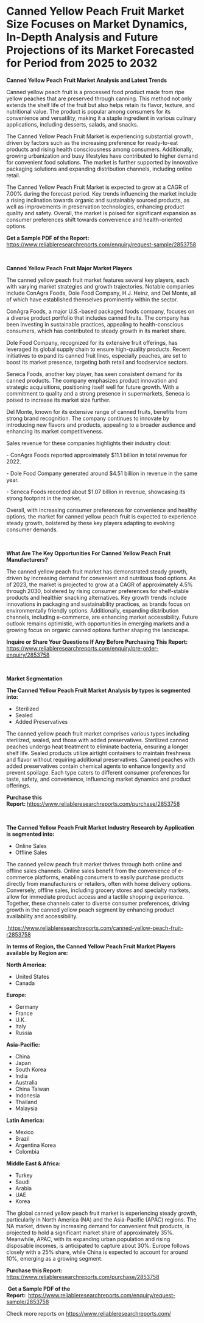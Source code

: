 <p><h1>Canned Yellow Peach Fruit Market Size Focuses on Market Dynamics, In-Depth Analysis and Future Projections of its Market Forecasted for Period from 2025 to 2032</h1></p><p><strong>Canned Yellow Peach Fruit Market Analysis and Latest Trends</strong></p>
<p><p>Canned yellow peach fruit is a processed food product made from ripe yellow peaches that are preserved through canning. This method not only extends the shelf life of the fruit but also helps retain its flavor, texture, and nutritional value. The product is popular among consumers for its convenience and versatility, making it a staple ingredient in various culinary applications, including desserts, salads, and snacks.</p><p>The Canned Yellow Peach Fruit Market is experiencing substantial growth, driven by factors such as the increasing preference for ready-to-eat products and rising health consciousness among consumers. Additionally, growing urbanization and busy lifestyles have contributed to higher demand for convenient food solutions. The market is further supported by innovative packaging solutions and expanding distribution channels, including online retail.</p><p>The Canned Yellow Peach Fruit Market is expected to grow at a CAGR of 7.00% during the forecast period. Key trends influencing the market include a rising inclination towards organic and sustainably sourced products, as well as improvements in preservation technologies, enhancing product quality and safety. Overall, the market is poised for significant expansion as consumer preferences shift towards convenience and health-oriented options.</p></p>
<p><strong>Get a Sample PDF of the Report:&nbsp;</strong> <a href="https://www.reliableresearchreports.com/enquiry/request-sample/2853758?utm_campaign=3059&utm_medium=2&utm_source=Github&utm_content=ia&utm_term=12032025&utm_id=canned-yellow-peach-fruit">https://www.reliableresearchreports.com/enquiry/request-sample/2853758</a></p>
<p>&nbsp;</p>
<p><strong>Canned Yellow Peach Fruit Major Market Players</strong></p>
<p><p>The canned yellow peach fruit market features several key players, each with varying market strategies and growth trajectories. Notable companies include ConAgra Foods, Dole Food Company, H.J. Heinz, and Del Monte, all of which have established themselves prominently within the sector.</p><p>ConAgra Foods, a major U.S.-based packaged foods company, focuses on a diverse product portfolio that includes canned fruits. The company has been investing in sustainable practices, appealing to health-conscious consumers, which has contributed to steady growth in its market share.</p><p>Dole Food Company, recognized for its extensive fruit offerings, has leveraged its global supply chain to ensure high-quality products. Recent initiatives to expand its canned fruit lines, especially peaches, are set to boost its market presence, targeting both retail and foodservice sectors.</p><p>Seneca Foods, another key player, has seen consistent demand for its canned products. The company emphasizes product innovation and strategic acquisitions, positioning itself well for future growth. With a commitment to quality and a strong presence in supermarkets, Seneca is poised to increase its market size further.</p><p>Del Monte, known for its extensive range of canned fruits, benefits from strong brand recognition. The company continues to innovate by introducing new flavors and products, appealing to a broader audience and enhancing its market competitiveness.</p><p>Sales revenue for these companies highlights their industry clout: </p><p>- ConAgra Foods reported approximately $11.1 billion in total revenue for 2022. </p><p>- Dole Food Company generated around $4.51 billion in revenue in the same year. </p><p>- Seneca Foods recorded about $1.07 billion in revenue, showcasing its strong footprint in the market.</p><p>Overall, with increasing consumer preferences for convenience and healthy options, the market for canned yellow peach fruit is expected to experience steady growth, bolstered by these key players adapting to evolving consumer demands.</p></p>
<p>&nbsp;</p>
<p><strong>What Are The Key Opportunities For Canned Yellow Peach Fruit Manufacturers?</strong></p>
<p><p>The canned yellow peach fruit market has demonstrated steady growth, driven by increasing demand for convenient and nutritious food options. As of 2023, the market is projected to grow at a CAGR of approximately 4.5% through 2030, bolstered by rising consumer preferences for shelf-stable products and healthier snacking alternatives. Key growth trends include innovations in packaging and sustainability practices, as brands focus on environmentally friendly options. Additionally, expanding distribution channels, including e-commerce, are enhancing market accessibility. Future outlook remains optimistic, with opportunities in emerging markets and a growing focus on organic canned options further shaping the landscape.</p></p>
<p><strong>Inquire or Share Your Questions If Any Before Purchasing This Report:</strong> <a href="https://www.reliableresearchreports.com/enquiry/pre-order-enquiry/2853758?utm_campaign=3059&utm_medium=2&utm_source=Github&utm_content=ia&utm_term=12032025&utm_id=canned-yellow-peach-fruit">https://www.reliableresearchreports.com/enquiry/pre-order-enquiry/2853758</a></p>
<p>&nbsp;</p>
<p><strong>Market Segmentation</strong></p>
<p><strong>The Canned Yellow Peach Fruit Market Analysis by types is segmented into:</strong></p>
<p><ul><li>Sterilized</li><li>Sealed</li><li>Added Preservatives</li></ul></p>
<p><p>The canned yellow peach fruit market comprises various types including sterilized, sealed, and those with added preservatives. Sterilized canned peaches undergo heat treatment to eliminate bacteria, ensuring a longer shelf life. Sealed products utilize airtight containers to maintain freshness and flavor without requiring additional preservatives. Canned peaches with added preservatives contain chemical agents to enhance longevity and prevent spoilage. Each type caters to different consumer preferences for taste, safety, and convenience, influencing market dynamics and product offerings.</p></p>
<p><strong>Purchase this Report:&nbsp;</strong><a href="https://www.reliableresearchreports.com/purchase/2853758?utm_campaign=3059&utm_medium=2&utm_source=Github&utm_content=ia&utm_term=12032025&utm_id=canned-yellow-peach-fruit">https://www.reliableresearchreports.com/purchase/2853758</a></p>
<p>&nbsp;</p>
<p><strong>The Canned Yellow Peach Fruit Market Industry Research by Application is segmented into:</strong></p>
<p><ul><li>Online Sales</li><li>Offline Sales</li></ul></p>
<p><p>The canned yellow peach fruit market thrives through both online and offline sales channels. Online sales benefit from the convenience of e-commerce platforms, enabling consumers to easily purchase products directly from manufacturers or retailers, often with home delivery options. Conversely, offline sales, including grocery stores and specialty markets, allow for immediate product access and a tactile shopping experience. Together, these channels cater to diverse consumer preferences, driving growth in the canned yellow peach segment by enhancing product availability and accessibility.</p></p>
<p><a href="https://www.reliableresearchreports.com/canned-yellow-peach-fruit-r2853758?utm_campaign=3059&utm_medium=2&utm_source=Github&utm_content=ia&utm_term=12032025&utm_id=canned-yellow-peach-fruit">&nbsp;https://www.reliableresearchreports.com/canned-yellow-peach-fruit-r2853758</a></p>
<p><strong>In terms of Region, the Canned Yellow Peach Fruit Market Players available by Region are:</strong></p>
<p>
    <p> <strong> North America: </strong>
        <ul>
            <li>United States</li>
            <li>Canada</li>
        </ul>
        </p> 
    <p> <strong> Europe: </strong>
        <ul>
            <li>Germany</li>
            <li>France</li>
            <li>U.K.</li>
            <li>Italy</li>
            <li>Russia</li>
        </ul>
        </p> 
    <p> <strong> Asia-Pacific: </strong>
        <ul>
            <li>China</li>
            <li>Japan</li>
            <li>South Korea</li>
            <li>India</li>
            <li>Australia</li>
            <li>China Taiwan</li>
            <li>Indonesia</li>
            <li>Thailand</li>
            <li>Malaysia</li>
        </ul>
        </p> 
    <p> <strong> Latin America: </strong>
        <ul>
            <li>Mexico</li>
            <li>Brazil</li>
            <li>Argentina Korea</li>
            <li>Colombia</li>
        </ul>
        </p> 
    <p> <strong> Middle East & Africa: </strong>
        <ul>
            <li>Turkey</li>
            <li>Saudi</li>
            <li>Arabia</li>
            <li>UAE</li>
            <li>Korea</li>
        </ul>
    </p>
    </p>
<p><p>The global canned yellow peach fruit market is experiencing steady growth, particularly in North America (NA) and the Asia-Pacific (APAC) regions. The NA market, driven by increasing demand for convenient fruit products, is projected to hold a significant market share of approximately 35%. Meanwhile, APAC, with its expanding urban population and rising disposable incomes, is anticipated to capture about 30%. Europe follows closely with a 25% share, while China is expected to account for around 10%, emerging as a growing segment.</p></p>
<p><strong>Purchase this Report: </strong><a href="https://www.reliableresearchreports.com/purchase/2853758?utm_campaign=3059&utm_medium=2&utm_source=Github&utm_content=ia&utm_term=12032025&utm_id=canned-yellow-peach-fruit">https://www.reliableresearchreports.com/purchase/2853758</a></p>
<p>&nbsp;<strong>Get a Sample PDF of the Report:&nbsp;&nbsp;</strong><a href="https://www.reliableresearchreports.com/enquiry/request-sample/2853758?utm_campaign=3059&utm_medium=2&utm_source=Github&utm_content=ia&utm_term=12032025&utm_id=canned-yellow-peach-fruit">https://www.reliableresearchreports.com/enquiry/request-sample/2853758</a></p>
<p><strong></strong></p>
<p>Check more reports on <a href="https://www.reliableresearchreports.com/?utm_campaign=3059&utm_medium=2&utm_source=Github&utm_content=ia&utm_term=12032025&utm_id=canned-yellow-peach-fruit">https://www.reliableresearchreports.com/</a></p>